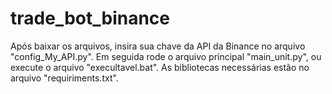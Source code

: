 # trade_bot_binance
Após baixar os arquivos, insira sua chave da API da Binance no arquivo "config_My_API.py". Em seguida rode o arquivo principal "main_unit.py", ou execute o arquivo "execultavel.bat". As bibliotecas necessárias estão no arquivo "requiriments.txt".
